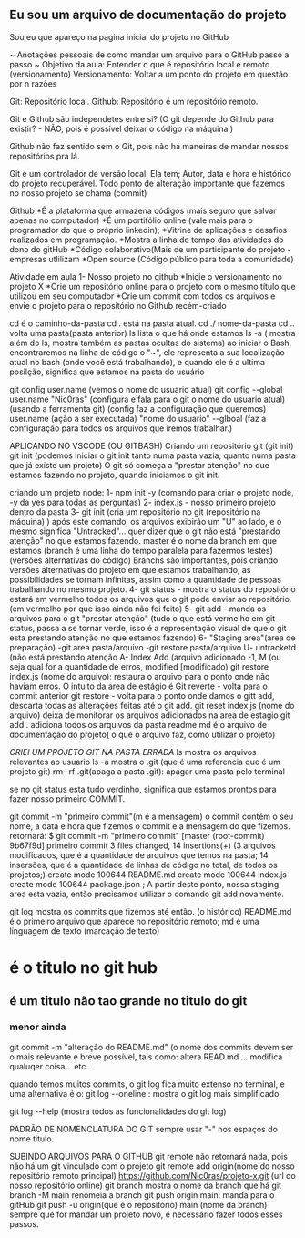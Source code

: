 ## Eu sou um arquivo de documentação do projeto

Sou eu que apareço na pagina inicial do projeto no GitHub

~ Anotações pessoais de como mandar um arquivo para o GitHub passo a passo ~
Objetivo da aula: Entender o que é repositório local e remoto (versionamento)
Versionamento:
Voltar a um ponto do projeto em questão por n razões

Git: Repositório local.
Github: Repositório é um repositório remoto.

Git e Github são independetes entre si?
 (O git depende do Github para existir? - NÃO, pois é possível deixar o código na máquina.)

Github não faz sentido sem o Git, pois não há maneiras de mandar nossos repositórios pra lá.

Git é um controlador de versão local:
Ela tem;
Autor, data e hora e histórico do projeto recuperável.
Todo ponto de alteração importante que fazemos no nosso projeto se chama (commit)

Github
*É a plataforma que armazena códigos (mais seguro que salvar apenas no computador)
*É um portifólio online (vale mais para o programador do que o próprio linkedin);
*Vitrine de aplicações e desafios realizados em programação.
*Mostra a linha do tempo das atividades do dono do gitHub
*Código colaborativo(Mais de um participante do projeto - empresas utlilizam
*Open source (Código público para toda a comunidade)

Atividade em aula 1- Nosso projeto no github
*Inicie o versionamento no projeto X
*Crie um repositório online para o projeto com o mesmo título que utilizou em seu computador
*Crie um commit com todos os arquivos e envie o projeto para o repositório no Github recém-criado

cd é o caminho-da-pasta
cd . está na pasta atual.
cd ./ nome-da-pasta
cd .. volta uma pasta(pasta anterior)
ls lista o que há onde estamos
ls -a ( mostra além do ls, mostra também as pastas ocultas do sistema) 
ao iniciar o Bash, encontraremos na linha de código o "~", ele representa a sua localização atual no bash (onde você está trabalhando), e quando ele é a ultima posilção, significa que estamos na pasta do usuário

git config user.name (vemos o nome do usuario atual)
git config --global user.name "Nic0ras" (configura e fala para o git o nome do usuario atual)
(usando a ferramenta git) (config faz a configuração que queremos) user.name (ação a ser executada) "nome do usuario"
--glboal (faz a configuração para todos os arquivos que iremos trabalhar.)






APLICANDO NO VSCODE (OU  GITBASH)
Criando um repositório git (git init)
git init (podemos iniciar o git init tanto numa pasta vazia, quanto numa pasta que já existe um projeto)
O git só começa a "prestar atenção" no que estamos fazendo no projeto, quando iniciamos o git init.

criando um projeto node:
1- npm init -y (comando para criar o projeto node, -y da yes para todas as perguntas)
2- index.js - nosso primeiro projeto dentro da pasta
3- git init (cria um repositório no git (repositório na máquina) )
após este comando, os arquivos exibirão um "U" ao lado, e o mesmo significa "Untracked"... quer dizer que o git não está "prestando atenção" no que estamos fazendo.
master é o nome da branch em que estamos 
(branch é uma linha do tempo paralela para fazermos testes) (versões alternativas do código)
Branchs são importantes, pois criando versões alternativas do projeto em que estamos trabalhando, as possibilidades se tornam infinitas, assim como a quantidade de pessoas trabalhando no mesmo projeto.
4- git status - mostra o status do repositório
estará em vermelho todos os arquivos que o git pode enviar ao repositório. (em vermelho por que isso ainda não foi feito)
5- git add - manda os arquivos para o git "prestar atenção"  (tudo o que está vermelho em git status, passa a se tornar verde, isso é a representação visual de que o git esta prestando atenção no que estamos fazendo)
6- "Staging area"(area de preparação)
-git area pasta/arquivo
-git restore pasta/arquivo
U- untracketd (não está prestando atenção
A- Index Add (arquivo adicionado
-1, M (ou seja qual for a quantidade de erros, modified [modificado)
git restore index.js (nome do arquivo): restaura o arquivo para o ponto onde não haviam erros.
O intuito da area de estágio é
Git reverte - volta para o commit anterior
git restore - volta para o ponto onde damos o gitt add, descarta todas as alterações feitas até o git add.
git reset index.js (nome do arquivo) deixa de monitorar os arquivos adicionados na area de estagio
git add . adiciona todos os arquivos da pasta
readme.md é o arquivo de documentação do projeto( o que o arquivo faz, como utilizar o projeto)

*CRIEI UM PROJETO GIT NA PASTA ERRADA*
ls mostra os arquivos relevantes ao usuario
ls -a mostra o .git (que é uma referencia que é um projeto git)
rm -rf .git(apaga a pasta .git): apagar uma pasta pelo terminal








se no git status esta tudo verdinho, significa que estamos prontos para fazer nosso primeiro COMMIT.

git commit -m  "primeiro commit"(m é  a mensagem)
o commit contém o seu nome, a data e hora que fizemos o commit e a mensagem do que fizemos.
retornará:
$ git commit -m "primeiro commit"
[master (root-commit) 9b67f9d] primeiro commit
 3 files changed, 14 insertions(+) (3 arquivos modificados, que é a quantidade de arquivos que temos na pasta; 14 insersões, que é a quantidade de linhas de código no total, de todos os projetos;)
 create mode 100644 README.md
 create mode 100644 index.js
 create mode 100644 package.json
;
A partir deste ponto, nossa staging area esta vazia, então precisamos utilizar o comando git add novamente.

git log mostra os commits que fizemos até então. (o histórico)
README.md é o primeiro arquivo que aparece no repositório remoto; md é uma linguagem de texto (marcação de texto)
# é o titulo no git hub
## é um titulo não tao grande no titulo do git
### menor ainda

git commit -m "alteração do README.md" (o nome dos commits devem ser o mais relevante e  breve possível, tais como:
altera READ.md ... modifica qualuqer coisa... etc...

quando temos muitos commits, o git log fica muito extenso no terminal, e uma alternativa é o:
 git log --oneline : mostra o git log mais simplificado.

git log --help (mostra todos as funcionalidades do git log)

PADRÃO DE NOMENCLATURA DO GIT
sempre usar "-" nos espaços do nome titulo.

SUBINDO ARQUIVOS PARA O GITHUB
git remote não retornará nada, pois não há um git vinculado com o projeto
git remote add origin(nome do nosso repositório remoto principal) https://github.com/Nic0ras/projeto-x.git (url do nosso repositório online)
git branch mostra o nome da branch que há
git branch -M main renomeia a branch
git push origin main: manda para o gitHub
git push -u origin(que é o repositório) main (nome da branch)
sempre que for mandar um projeto novo, é necessário fazer todos esses passos.


